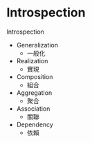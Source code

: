 # Introspection
Introspection 

- Generalization
    - 一般化
- Realization
    - 實現 
- Composition
    - 組合
- Aggregation
    - 聚合
- Association
    - 關聯
- Dependency
    - 依賴 